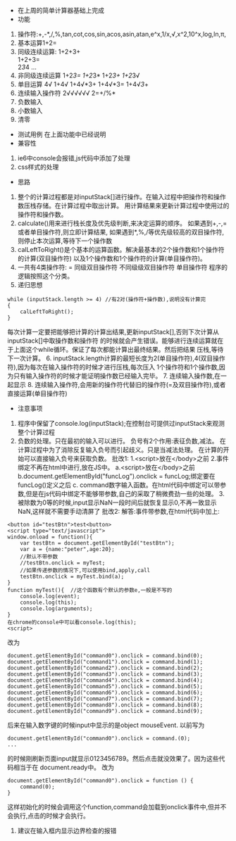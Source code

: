 * 在上周的简单计算器基础上完成
* 功能
1. 操作符:+,-*,/,%,tan,cot,cos,sin,acos,asin,atan,e^x,1/x,√,x^2,10^x,log,ln,π,
2. 基本运算1+2=
3. 同级连续运算:
    1+2+3+   
    1+2+3=  
    2*3*4
    ...
3. 非同级连续运算
    1+2*3=
    1+2*3*
    1+2*3+
    1+2*3√
4. 单目运算
    4√
    1+4√
    1+4√*3+
    1+4√*3=
    1+4√*3*+
5. 连续输入操作符
    2√√√√√√
    2=+/%*
6. 负数输入
7. 小数输入
8. 清零
* 测试用例
    在上面功能中已经说明
* 兼容性
1. ie6中console会报错,js代码中添加了处理
2. css样式的处理
* 思路
1. 整个的计算过程都是对inputStack[]进行操作。在输入过程中把操作符和操作数压栈存储。在计算过程中取出计算。
用计算结果来更新计算过程中使用过的操作符和操作数。
2. calculate()用来进行栈长度及优先级判断,来决定运算的顺序。
如果遇到+,-,=或者单目操作符,则立即计算结果,
如果遇到*,%,/等优先级较高的双目操作符,则停止本次运算,等待下一个操作数
3. calLeftToRight()是个基本的运算函数。解决最基本的2个操作数和1个操作符的计算(双目操作符)
以及1个操作数和1个操作符的计算(单目操作符)。
4. 一共有4类操作符:
=
同级双目操作符
不同级级双目操作符
单目操作符
程序的逻辑按照这个分类。
5. 递归思想
```
while (inputStack.length >= 4) //有2对(操作符+操作数),说明没有计算完
{
    calLeftToRight();
}
```
每次计算一定要把能够把计算的计算出结果,更新inputStack[],否则下次计算从inputStack[]中取操作数和操作符
的时候就会产生错误。能够进行连续运算就在于上面这个while循环。保证了每次都能计算出最终结果。然后把结果
压栈,等待下一次计算。
6. inputStack.length计算的最短长度为2(单目操作符),4(双目操作符),因为每次在输入操作符的时候才进行压栈,每次压入
1个操作符和1个操作数,因为只有输入操作符的时候才能证明操作数已经输入完毕。
7. 连续输入操作数,在一起显示
8. 连续输入操作符,会用新的操作符代替旧的操作符(=及双目操作符),或者直接运算(单目操作符)
* 注意事项
1. 程序中保留了console.log(inputStack);在控制台可提供过inputStack来观测整个计算过程
2. 负数的处理。只在最初的输入可以进行。
    负号有2个作用:表征负数,减法。
    在计算过程中为了消除反复输入负号而引起歧义。只是当减法处理。
    在计算的开始可以直接输入负号来获取负数。
批改1:
  1.\<script>放在\</body>之前
2.事件绑定不再在html中进行,放在JS中。
a.\<script>放在\</body>之前
b.document.getElementById("funcLog").onclick = funcLog;绑定要在funcLog()定义之后
c. command数字输入函数。在html代码中绑定可以带参数,但是在js代码中绑定不能够带参数,自己的采取了稍微费劲一些的处理。
3.被除数为0等的时候,input显示NaN一段时间后就恢复显示0,不再一致显示NaN,这样就不需要手动清屏了
批改2:
解答:事件带参数,在html代码中加上:
```
<button id="testBtn">test<button>
<script type="text/javascript">
window.onload = function(){
    var testBtn = document.getElementById("testBtn");
    var a = {name:"peter",age:20};
    //默认不带参数
    //testBtn.onclick = myTest;
    //如果传递参数的情况下,可以使用bind,apply,call 
    testBtn.onclick = myTest.bind(a);
}
function myTest(){  //这个函数有个默认的参数e,一般是不写的
    console.log(event);
    console.log(this);
    console.log(arguments);
}
在chrome的console中可以看console.log(this);
<script>
```
改为
```
document.getElementById("command0").onclick = command.bind(0);
document.getElementById("command1").onclick = command.bind(1);
document.getElementById("command2").onclick = command.bind(2);
document.getElementById("command3").onclick = command.bind(3);
document.getElementById("command4").onclick = command.bind(4);
document.getElementById("command5").onclick = command.bind(5);
document.getElementById("command6").onclick = command.bind(6);
document.getElementById("command7").onclick = command.bind(7);
document.getElementById("command8").onclick = command.bind(8);
document.getElementById("command9").onclick = command.bind(9);
```
后来在输入数字键的时候input中显示的是object mouseEvent.
以前写为
```
document.getElementById("command0").onclick = command.(0);
...
```
的时候刚刷新页面input就显示0123456789。然后点击就没效果了。因为这些代码相当于在
document.ready中。
改为
```
document.getElementById("command0").onclick = function () {
    command(0);
}
```
这样初始化的时候会调用这个function,command会加载到onclick事件中,但并不会执行,点击的时候才会执行。
1. 建议在输入框内显示边界检查的报错
